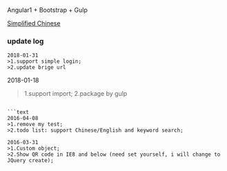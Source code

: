 Angular1 + Bootstrap + Gulp

[Simplified Chinese](README-CN.md)

### update log

```text
2018-01-31
>1.support simple login;
>2.update brige url
```

2018-01-18
>1.support import;
>2.package by gulp
```

```text
2016-04-08
>1.remove my test;
>2.todo list: support Chinese/English and keyword search;
```

```text
2016-03-31
>1.Custom object;
>2.Show QR code in IE8 and below (need set yourself, i will change to JQuery create);
```
